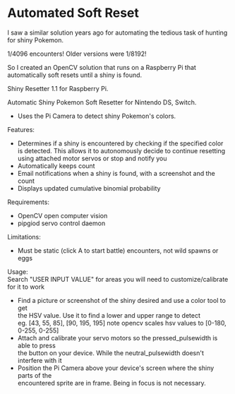 # Automated Soft Reset
I saw a similar solution years ago for automating the tedious task of hunting for shiny Pokemon. 

1/4096 encounters! Older versions were 1/8192!

So I created an OpenCV solution that runs on a Raspberry Pi that automatically soft resets until a shiny is found.


Shiny Resetter 1.1 for Raspberry Pi.                                                        
                                                                                            
Automatic Shiny Pokemon Soft Resetter for Nintendo DS, Switch.                              
  -  Uses the Pi Camera to detect shiny Pokemon's colors.                                   
                                                                                            
Features:                                                                                   
  -  Determines if a shiny is encountered by checking if the specified color                
     is detected. This allows it to autonomously decide to continue resetting               
     using attached motor servos or stop and notify you                                     
  -  Automatically keeps count                                                              
  -  Email notifications when a shiny is found, with a screenshot and the count             
  -  Displays updated cumulative binomial probability                                       
                                                                                            
Requirements:                                                                               
  -  OpenCV open computer vision                                                            
  -  pipgiod servo control daemon                                                           
                                                                                            
Limitations:                                                                                
  -  Must be static (click A to start battle) encounters, not wild spawns or eggs           
                                                                                            
Usage:                                                                                      
  Search "USER INPUT VALUE" for areas you will need to customize/calibrate for it to work   
  -  Find a picture or screenshot of the shiny desired and use a color tool to get          
     the HSV value. Use it to find a lower and upper range to detect                        
         eg. [43, 55, 85], [90, 195, 195] note opencv scales hsv values to [0-180, 0-255, 0-255]
  -  Attach and calibrate your servo motors so the pressed_pulsewidth is able to press      
     the button on your device. While the neutral_pulsewidth doesn't interfere with it      
  -  Position the Pi Camera above your device's screen where the shiny parts of the         
     encountered sprite are in frame. Being in focus is not necessary.     
